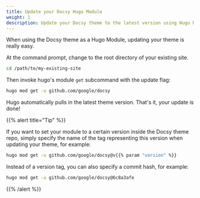 ```yaml
---
title: Update your Docsy Hugo Module
weight: 1
description: Update your Docsy theme to the latest version using Hugo Modules.
---
```


When using the Docsy theme as a Hugo Module, updating your theme is really easy.

At the command prompt, change to the root directory of your existing site.

```bash
cd /path/to/my-existing-site
```

Then invoke hugo's module `get` subcommand with the update flag:

```bash
hugo mod get -u github.com/google/docsy
```

Hugo automatically pulls in the latest theme version. That's it, your update is
done!

{{% alert title="Tip" %}}

If you want to set your module to a certain version inside the Docsy theme repo,
simply specify the name of the tag representing this version when updating your
theme, for example:

```bash
hugo mod get -u github.com/google/docsy@v{{% param "version" %}}
```

Instead of a version tag, you can also specify a commit hash, for example:

```bash
hugo mod get -u github.com/google/docsy@6c8a3afe
```

{{% /alert %}}
